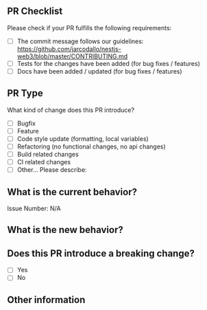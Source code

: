 ## PR Checklist
Please check if your PR fulfills the following requirements:

- [ ] The commit message follows our guidelines: https://github.com/jarcodallo/nestjs-web3/blob/master/CONTRIBUTING.md
- [ ] Tests for the changes have been added (for bug fixes / features)
- [ ] Docs have been added / updated (for bug fixes / features)

## PR Type
What kind of change does this PR introduce?

<!-- Please check the one that applies to this PR using "x". -->
- [ ] Bugfix
- [ ] Feature
- [ ] Code style update (formatting, local variables)
- [ ] Refactoring (no functional changes, no api changes)
- [ ] Build related changes
- [ ] CI related changes
- [ ] Other... Please describe:

## What is the current behavior?
<!-- Please describe the current behavior that you are modifying, or link to a relevant issue. -->

Issue Number: N/A

## What is the new behavior?
<!-- Please describe how the issue was solved. -->


## Does this PR introduce a breaking change?

- [ ] Yes
- [ ] No

<!-- If this PR contains a breaking change, please describe the impact and migration path for existing applications below. -->

## Other information
<!-- Anything else relevant?  Operating system version, IDE, package manager, ... -->

